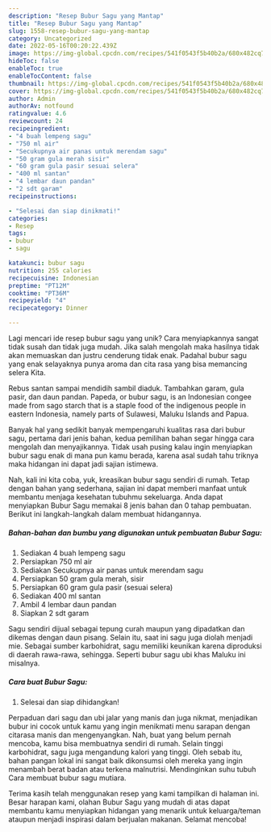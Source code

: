 ```yaml
---
description: "Resep Bubur Sagu yang Mantap"
title: "Resep Bubur Sagu yang Mantap"
slug: 1558-resep-bubur-sagu-yang-mantap
category: Uncategorized
date: 2022-05-16T00:20:22.439Z
image: https://img-global.cpcdn.com/recipes/541f0543f5b40b2a/680x482cq70/bubur-sagu-foto-resep-utama.jpg
hideToc: false
enableToc: true
enableTocContent: false
thumbnail: https://img-global.cpcdn.com/recipes/541f0543f5b40b2a/680x482cq70/bubur-sagu-foto-resep-utama.jpg
cover: https://img-global.cpcdn.com/recipes/541f0543f5b40b2a/680x482cq70/bubur-sagu-foto-resep-utama.jpg
author: Admin
authorAv: notfound
ratingvalue: 4.6
reviewcount: 24
recipeingredient:
- "4 buah lempeng sagu"
- "750 ml air"
- "Secukupnya air panas untuk merendam sagu"
- "50 gram gula merah sisir"
- "60 gram gula pasir sesuai selera"
- "400 ml santan"
- "4 lembar daun pandan"
- "2 sdt garam"
recipeinstructions:

- "Selesai dan siap dinikmati!"
categories:
- Resep
tags:
- bubur
- sagu

katakunci: bubur sagu 
nutrition: 255 calories
recipecuisine: Indonesian
preptime: "PT12M"
cooktime: "PT36M"
recipeyield: "4"
recipecategory: Dinner

---
```





Lagi mencari ide resep bubur sagu yang unik? Cara menyiapkannya sangat tidak susah dan tidak juga mudah. Jika salah mengolah maka hasilnya tidak akan memuaskan dan justru cenderung tidak enak. Padahal bubur sagu yang enak selayaknya punya aroma dan cita rasa yang bisa memancing selera Kita.





Rebus santan sampai mendidih sambil diaduk. Tambahkan garam, gula pasir, dan daun pandan. Papeda, or bubur sagu, is an Indonesian congee made from sago starch that is a staple food of the indigenous people in eastern Indonesia, namely parts of Sulawesi, Maluku Islands and Papua.

Banyak hal yang sedikit banyak mempengaruhi kualitas rasa dari bubur sagu, pertama dari jenis bahan, kedua pemilihan bahan segar hingga cara mengolah dan menyajikannya. Tidak usah pusing kalau ingin menyiapkan bubur sagu enak di mana pun kamu berada, karena asal sudah tahu triknya maka hidangan ini dapat jadi sajian istimewa.






Nah, kali ini kita coba, yuk, kreasikan bubur sagu sendiri di rumah. Tetap dengan bahan yang sederhana, sajian ini dapat memberi manfaat untuk membantu menjaga kesehatan tubuhmu sekeluarga. Anda dapat menyiapkan Bubur Sagu memakai 8 jenis bahan dan 0 tahap pembuatan. Berikut ini langkah-langkah dalam membuat hidangannya.

<!--inarticleads1-->

##### Bahan-bahan dan bumbu yang digunakan untuk pembuatan Bubur Sagu:

1. Sediakan 4 buah lempeng sagu
1. Persiapkan 750 ml air
1. Sediakan Secukupnya air panas untuk merendam sagu
1. Persiapkan 50 gram gula merah, sisir
1. Persiapkan 60 gram gula pasir (sesuai selera)
1. Sediakan 400 ml santan
1. Ambil 4 lembar daun pandan
1. Siapkan 2 sdt garam


Sagu sendiri dijual sebagai tepung curah maupun yang dipadatkan dan dikemas dengan daun pisang. Selain itu, saat ini sagu juga diolah menjadi mie. Sebagai sumber karbohidrat, sagu memiliki keunikan karena diproduksi di daerah rawa-rawa, sehingga. Seperti bubur sagu ubi khas Maluku ini misalnya. 

<!--inarticleads2-->

##### Cara buat Bubur Sagu:


1. Selesai dan siap dihidangkan!

Perpaduan dari sagu dan ubi jalar yang manis dan juga nikmat, menjadikan bubur ini cocok untuk kamu yang ingin menikmati menu sarapan dengan citarasa manis dan mengenyangkan. Nah, buat yang belum pernah mencoba, kamu bisa membuatnya sendiri di rumah. Selain tinggi karbohidrat, sagu juga mengandung kalori yang tinggi. Oleh sebab itu, bahan pangan lokal ini sangat baik dikonsumsi oleh mereka yang ingin menambah berat badan atau terkena malnutrisi. Mendinginkan suhu tubuh Cara membuat bubur sagu mutiara. 

Terima kasih telah menggunakan resep yang kami tampilkan di halaman ini. Besar harapan kami, olahan Bubur Sagu yang mudah di atas dapat membantu kamu menyiapkan hidangan yang menarik untuk keluarga/teman ataupun menjadi inspirasi dalam berjualan makanan. Selamat mencoba!
